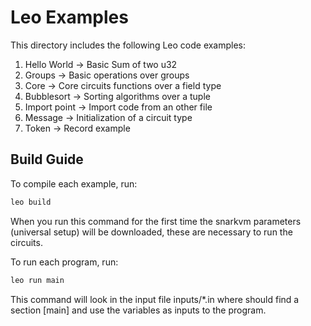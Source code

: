 # Leo Examples

This directory includes the following Leo code examples:

1. Hello World -> Basic Sum of two u32
2. Groups -> Basic operations over groups
3. Core -> Core circuits functions over a field type
4. Bubblesort -> Sorting algorithms over a tuple
5. Import point -> Import code from an other file 
6. Message -> Initialization of a circuit type 
7. Token -> Record example

## Build Guide

To compile each example, run:
```bash
leo build
```
When you run this command for the first time the snarkvm parameters (universal setup) will be downloaded, these are necessary to run the circuits.

To run each program, run:
```bash
leo run main
```
This command will look in the input file inputs/*.in where should find a section [main] and use the variables as inputs to the program.